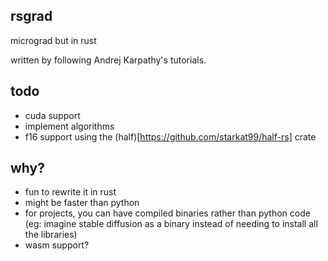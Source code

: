## rsgrad

micrograd but in rust

written by following Andrej Karpathy's tutorials.

## todo

- cuda support
- implement algorithms
- f16 support using the (half)[https://github.com/starkat99/half-rs] crate

## why?

- fun to rewrite it in rust
- might be faster than python
- for projects, you can have compiled binaries rather than python code (eg: imagine stable diffusion as a binary instead of needing to install all the libraries)
- wasm support?
